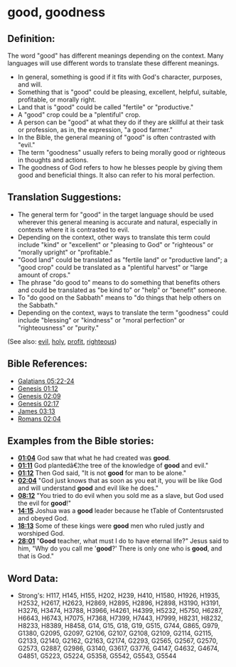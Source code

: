 # good, goodness #

## Definition: ##

The word "good" has different meanings depending on the context. Many languages will use different words to translate these different meanings.

* In general, something is good if it fits with God's character, purposes, and will.
* Something that is "good" could be pleasing, excellent, helpful, suitable, profitable, or morally right.
* Land that is "good" could be called "fertile" or "productive."
* A "good" crop could be a "plentiful" crop.
* A person can be "good" at what they do if they are skillful at their task or profession, as in, the expression, "a good farmer."
* In the Bible, the general meaning of "good" is often contrasted with "evil."
* The term "goodness" usually refers to being morally good or righteous in thoughts and actions.
* The goodness of God refers to how he blesses people by giving them good and beneficial things. It also can refer to his moral perfection.

## Translation Suggestions: ##

* The general term for "good" in the target language should be used wherever this general meaning is accurate and natural, especially in contexts where it is contrasted to evil.
* Depending on the context, other ways to translate this term could include "kind" or "excellent" or "pleasing to God" or "righteous" or "morally upright" or "profitable."
* "Good land" could be translated as "fertile land" or "productive land"; a "good crop" could be translated as a "plentiful harvest" or "large amount of crops."
* The phrase "do good to" means to do something that benefits others and could be translated as "be kind to" or "help" or "benefit" someone.
* To "do good on the Sabbath" means to "do things that help others on the Sabbath."
* Depending on the context, ways to translate the term "goodness" could include "blessing" or "kindness" or "moral perfection" or "righteousness" or "purity."

(See also: [evil](../kt/evil.md), [holy](../kt/holy.md), [profit](../other/profit.md), [righteous](../kt/righteous.md))

## Bible References: ##

* [Galatians 05:22-24](rc://en/tn/help/gal/05/22)
* [Genesis 01:12](rc://en/tn/help/gen/01/12)
* [Genesis 02:09](rc://en/tn/help/gen/02/09)
* [Genesis 02:17](rc://en/tn/help/gen/02/17)
* [James 03:13](rc://en/tn/help/jas/03/13)
* [Romans 02:04](rc://en/tn/help/rom/02/04)

## Examples from the Bible stories: ##

* __[01:04](rc://en/tn/help/obs/01/04)__ God saw that what he had created was __good__.
* __[01:11](rc://en/tn/help/obs/01/11)__ God plantedâ€¦the tree of the knowledge of __good__  and evil."
* __[01:12](rc://en/tn/help/obs/01/12)__ Then God said, "It is not __good__  for man to be alone."
* __[02:04](rc://en/tn/help/obs/02/04)__ "God just knows that as soon as you eat it, you will be like God and will understand __good__  and evil like he does."
* __[08:12](rc://en/tn/help/obs/08/12)__ "You tried to do evil when you sold me as a slave, but God used the evil for __good__!"
* __[14:15](rc://en/tn/help/obs/14/15)__ Joshua was a __good__  leader because he tTable of Contentsrusted and obeyed God.
* __[18:13](rc://en/tn/help/obs/18/13)__ Some of these kings were __good__  men who ruled justly and worshiped God.
* __[28:01](rc://en/tn/help/obs/28/01)__ "__Good__  teacher, what must I do to have eternal life?" Jesus said to him, "Why do you call me '__good__?' There is only one who is __good__, and that is God."

## Word Data: ##

* Strong's: H117, H145, H155, H202, H239, H410, H1580, H1926, H1935, H2532, H2617, H2623, H2869, H2895, H2896, H2898, H3190, H3191, H3276, H3474, H3788, H3966, H4261, H4399, H5232, H5750, H6287, H6643, H6743, H7075, H7368, H7399, H7443, H7999, H8231, H8232, H8233, H8389, H8458, G14, G15, G18, G19, G515, G744, G865, G979, G1380, G2095, G2097, G2106, G2107, G2108, G2109, G2114, G2115, G2133, G2140, G2162, G2163, G2174, G2293, G2565, G2567, G2570, G2573, G2887, G2986, G3140, G3617, G3776, G4147, G4632, G4674, G4851, G5223, G5224, G5358, G5542, G5543, G5544
